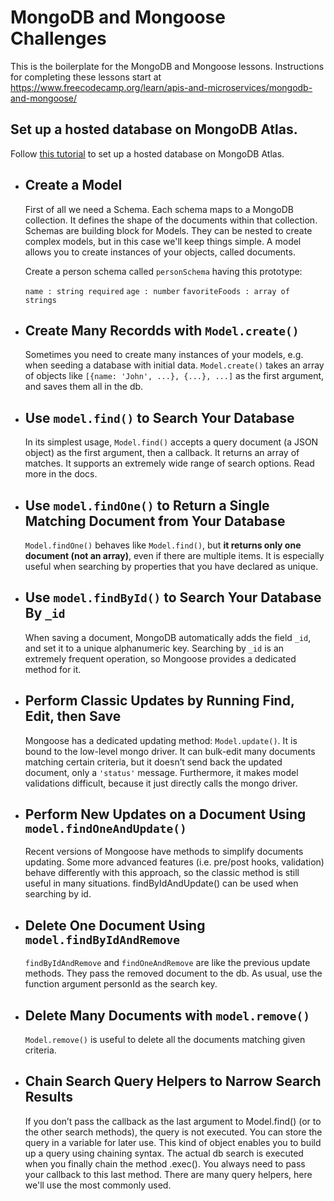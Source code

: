 # MongoDB and Mongoose Challenges

This is the boilerplate for the MongoDB and Mongoose lessons. Instructions for completing these lessons start at https://www.freecodecamp.org/learn/apis-and-microservices/mongodb-and-mongoose/

## Set up a hosted database on MongoDB Atlas.

Follow [this tutorial](https://www.freecodecamp.org/news/get-started-with-mongodb-atlas/) to set up a hosted database on MongoDB Atlas.

- ## Create a Model
  First of all we need a Schema. Each schema maps to a MongoDB collection. It defines the shape of the documents within that collection. Schemas are         building block for Models. They can be nested to create complex models, but in this case we'll keep things simple. A model allows you to create instances   of your objects, called documents.

  Create a person schema called `personSchema` having this prototype:
 
  `name : string required`
  `age : number`
  `favoriteFoods : array of strings`
  
- ## Create Many Recordds with `Model.create()`
  Sometimes you need to create many instances of your models, e.g. when seeding a database with initial data. `Model.create()` takes an array of objects like `[{name: 'John', ...}, {...}, ...]` as the first argument, and saves them all in the db. 

- ## Use `model.find()` to Search Your Database
  In its simplest usage, `Model.find()` accepts a query document (a JSON object) as the first argument, then a callback. It returns an array of matches. It supports an extremely wide range of search options. Read more in the docs.

- ## Use `model.findOne()` to Return a Single Matching Document from Your Database
    `Model.findOne()` behaves like `Model.find()`, but **it returns only one document (not an array)**, even if there are multiple items. It is especially useful when searching by properties that you have declared as unique.

- ## Use `model.findById()` to Search Your Database By `_id`
  When saving a document, MongoDB automatically adds the field `_id`, and set it to a unique alphanumeric key. Searching by `_id` is an extremely frequent operation, so Mongoose provides a dedicated method for it.
  
- ## Perform Classic Updates by Running Find, Edit, then Save
    Mongoose has a dedicated updating method: `Model.update()`. It is bound to the low-level mongo driver. It can bulk-edit many documents matching certain criteria, but it doesn’t send back the updated document, only a `'status'` message. Furthermore, it makes model validations difficult, because it just directly calls the mongo driver.
    
- ## Perform New Updates on a Document Using `model.findOneAndUpdate()`
  Recent versions of Mongoose have methods to simplify documents updating. Some more advanced features (i.e. pre/post hooks, validation) behave differently with this approach, so the classic method is still useful in many situations. findByIdAndUpdate() can be used when searching by id.
  
- ## Delete One Document Using `model.findByIdAndRemove`
  `findByIdAndRemove` and `findOneAndRemove` are like the previous update methods. They pass the removed document to the db. As usual, use the function argument personId as the search key.

- ## Delete Many Documents with `model.remove()`
  `Model.remove()` is useful to delete all the documents matching given criteria.
  
- ## Chain Search Query Helpers to Narrow Search Results
  If you don’t pass the callback as the last argument to Model.find() (or to the other search methods), the query is not executed. You can store the query in a variable for later use. This kind of object enables you to build up a query using chaining syntax. The actual db search is executed when you finally chain the method .exec(). You always need to pass your callback to this last method. There are many query helpers, here we'll use the most commonly used.
